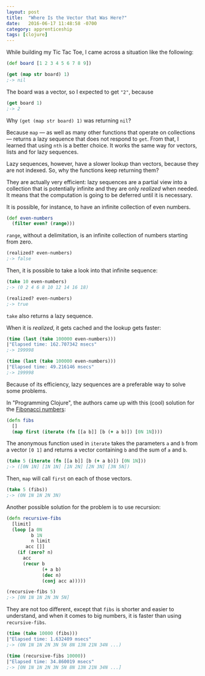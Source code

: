 ```yaml
---
layout: post
title:  "Where Is the Vector that Was Here?"
date:   2016-06-17 11:48:58 -0700
category: apprenticeship
tags: [clojure]
---
```


While building my Tic Tac Toe, I came across a situation like the following:<!--more-->

```clojure
(def board [1 2 3 4 5 6 7 8 9])

(get (map str board) 1)
;-> nil
```

The board was a vector, so I expected to get `"2"`, because

```clojure
(get board 1)
;-> 2
```

Why `(get (map str board) 1)` was returning `nil`?

Because `map` &mdash; as well as many other functions that operate on collections &mdash; returns a lazy sequence that does not respond to `get`. From that, I learned that using `nth` is a better choice. It works the same way for vectors, lists and for lazy sequences.

Lazy sequences, however, have a slower lookup than vectors, because they are not indexed. So, why the functions keep returning them?

They are actually very efficient: lazy sequences are a partial view into a collection that is potentially infinite and they are only *realized* when needed. It means that the computation is going to be deferred until it is necessary.

It is possible, for instance, to have an infinite collection of even numbers.

```clojure
(def even-numbers
  (filter even? (range)))
```

`range`, without a delimitation, is an infinite collection of numbers starting from zero.

```clojure
(realized? even-numbers)
;-> false
```

Then, it is possible to take a look into that infinite sequence:

```clojure
(take 10 even-numbers)
;-> (0 2 4 6 8 10 12 14 16 18)

(realized? even-numbers)
;-> true
```

`take` also returns a lazy sequence.

When it is *realized*, it gets cached and the lookup gets faster:

```clojure
(time (last (take 100000 even-numbers)))
|"Elapsed time: 162.707342 msecs"
;-> 199998

(time (last (take 100000 even-numbers)))
|"Elapsed time: 49.216146 msecs"
;-> 199998
```

Because of its efficiency, lazy sequences are a preferable way to solve some problems.

In "Programming Clojure", the authors came up with this (cool) solution for the [Fibonacci numbers](https://en.wikipedia.org/wiki/Fibonacci_number):

```clojure
(defn fibs
  []
  (map first (iterate (fn [[a b]] [b (+ a b)]) [0N 1N])))
```

The anonymous function used in `iterate` takes the parameters `a` and `b` from a vector `[0 1]` and returns a vector containing `b` and the sum of `a` and `b`.

```clojure
(take 5 (iterate (fn [[a b]] [b (+ a b)]) [0N 1N]))
;-> ([0N 1N] [1N 1N] [1N 2N] [2N 3N] [3N 5N])
```

Then, `map` will call `first` on each of those vectors.

```clojure
(take 5 (fibs))
;-> (0N 1N 1N 2N 3N)
```

Another possible solution for the problem is to use recursion:

```clojure
(defn recursive-fibs
  [limit]
  (loop [a 0N
         b 1N
         n limit
       acc []]
    (if (zero? n)
      acc
      (recur b
             (+ a b)
             (dec n)
             (conj acc a)))))

(recursive-fibs 5)
;-> [0N 1N 1N 2N 3N 5N]
```

They are not too different, except that `fibs` is shorter and easier to understand, and when it comes to big numbers, it is faster than using `recursive-fibs`.

```clojure
(time (take 10000 (fibs)))
|"Elapsed time: 1.632409 msecs"
;-> (0N 1N 1N 2N 3N 5N 8N 13N 21N 34N ...)

(time (recursive-fibs 10000))
|"Elapsed time: 34.860019 msecs"
;-> [0N 1N 1N 2N 3N 5N 8N 13N 21N 34N ...]
```
